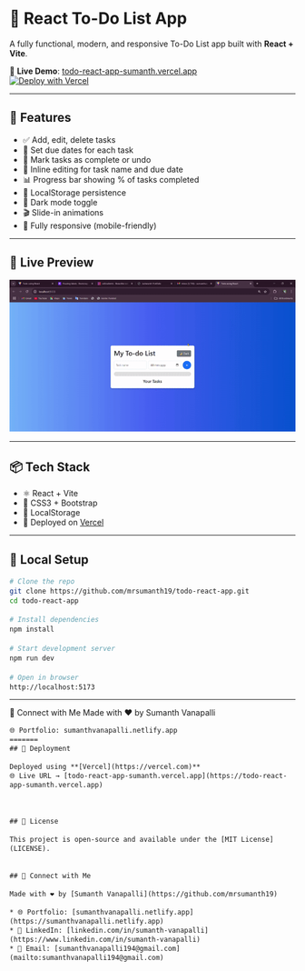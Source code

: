 # 📝 React To-Do List App

A fully functional, modern, and responsive To-Do List app built with **React + Vite**.

🔗 **Live Demo**: [todo-react-app-sumanth.vercel.app](https://todo-react-app-sumanth.vercel.app)  
[![Deploy with Vercel](https://vercel.com/button)](https://vercel.com/import/project?template=todo-react-app)

---

## 🚀 Features

- ✅ Add, edit, delete tasks
- 📅 Set due dates for each task
- 🔁 Mark tasks as complete or undo
- 🧠 Inline editing for task name and due date
- 📊 Progress bar showing % of tasks completed
- 💾 LocalStorage persistence
- 🌙 Dark mode toggle
- 🎬 Slide-in animations
- 📱 Fully responsive (mobile-friendly)

---

## 🧩 Live Preview

![App Interaction Preview](./preview.gif)

---

## 📦 Tech Stack

- ⚛️ React + Vite
- 🎨 CSS3 + Bootstrap
- 📁 LocalStorage
- 🚀 Deployed on [Vercel](https://vercel.com)

---

## 🔧 Local Setup

```bash
# Clone the repo
git clone https://github.com/mrsumanth19/todo-react-app.git
cd todo-react-app

# Install dependencies
npm install

# Start development server
npm run dev

# Open in browser
http://localhost:5173
````

---

🔗 Connect with Me
Made with ❤️ by Sumanth Vanapalli
```
🌐 Portfolio: sumanthvanapalli.netlify.app
=======
## 🧪 Deployment

Deployed using **[Vercel](https://vercel.com)**
🌐 Live URL → [todo-react-app-sumanth.vercel.app](https://todo-react-app-sumanth.vercel.app)



## 📄 License

This project is open-source and available under the [MIT License](LICENSE).


## 🔗 Connect with Me

Made with ❤️ by [Sumanth Vanapalli](https://github.com/mrsumanth19)

* 🌐 Portfolio: [sumanthvanapalli.netlify.app](https://sumanthvanapalli.netlify.app)
* 💼 LinkedIn: [linkedin.com/in/sumanth-vanapalli](https://www.linkedin.com/in/sumanth-vanapalli)
* 📧 Email: [sumanthvanapalli194@gmail.com](mailto:sumanthvanapalli194@gmail.com)

